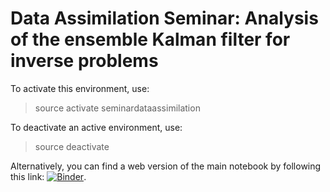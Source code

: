 # Data Assimilation Seminar: Analysis of the ensemble Kalman filter for inverse problems

To activate this environment, use:
> source activate seminardataassimilation

To deactivate an active environment, use:
> source deactivate

Alternatively, you can find a web version of the main notebook by following this link: [![Binder](https://mybinder.org/badge_logo.svg)](https://mybinder.org/v2/gh/matthieubulte/seminar_enkf_analysis/master?filepath=enkf.ipynb).
